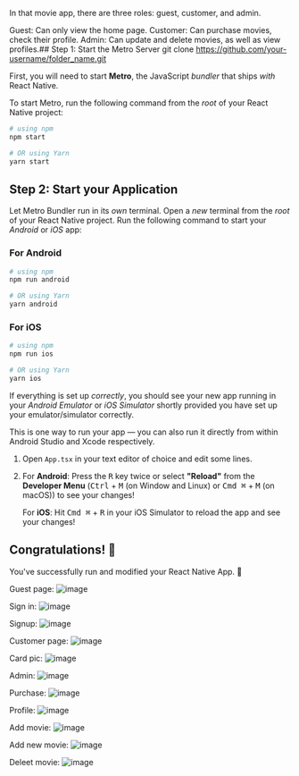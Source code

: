 In that movie app, there are three roles: guest, customer, and admin.

Guest: Can only view the home page.
Customer: Can purchase movies, check their profile.
Admin: Can update and delete movies, as well as view profiles.## Step 1: Start the Metro Server
git clone https://github.com/your-username/folder_name.git

First, you will need to start **Metro**, the JavaScript _bundler_ that ships _with_ React Native.

To start Metro, run the following command from the _root_ of your React Native project:

```bash
# using npm
npm start

# OR using Yarn
yarn start
```

## Step 2: Start your Application

Let Metro Bundler run in its _own_ terminal. Open a _new_ terminal from the _root_ of your React Native project. Run the following command to start your _Android_ or _iOS_ app:

### For Android

```bash
# using npm
npm run android

# OR using Yarn
yarn android
```

### For iOS

```bash
# using npm
npm run ios

# OR using Yarn
yarn ios
```

If everything is set up _correctly_, you should see your new app running in your _Android Emulator_ or _iOS Simulator_ shortly provided you have set up your emulator/simulator correctly.

This is one way to run your app — you can also run it directly from within Android Studio and Xcode respectively.

1. Open `App.tsx` in your text editor of choice and edit some lines.
2. For **Android**: Press the <kbd>R</kbd> key twice or select **"Reload"** from the **Developer Menu** (<kbd>Ctrl</kbd> + <kbd>M</kbd> (on Window and Linux) or <kbd>Cmd ⌘</kbd> + <kbd>M</kbd> (on macOS)) to see your changes!

   For **iOS**: Hit <kbd>Cmd ⌘</kbd> + <kbd>R</kbd> in your iOS Simulator to reload the app and see your changes!

## Congratulations! :tada:

You've successfully run and modified your React Native App. :partying_face:

Guest page:
![image](https://github.com/runtime-error786/Movie-app/assets/123109871/96ed4b5e-027a-4bf0-b6ff-67bf83f3af72)

Sign in:
![image](https://github.com/runtime-error786/Movie-app/assets/123109871/59ef13e7-7e48-48b9-9dda-ccd81c59a560)

Signup:
![image](https://github.com/runtime-error786/Movie-app/assets/123109871/616357ed-526e-4026-a4eb-3793b2a260b8)

Customer page:
![image](https://github.com/runtime-error786/Movie-app/assets/123109871/46744657-55bc-4569-8f28-82b5aaf07201)

Card pic:
![image](https://github.com/runtime-error786/Movie-app/assets/123109871/f16c4545-17fc-45cb-a570-ad3de795f399)

Admin:
![image](https://github.com/runtime-error786/Movie-app/assets/123109871/37bc6d13-40a3-4b9f-91b8-b387b6ed2fc7)

Purchase:
![image](https://github.com/runtime-error786/Movie-app/assets/123109871/227fe2de-1522-4b37-ac86-63c1305f58f7)

Profile:
![image](https://github.com/runtime-error786/Movie-app/assets/123109871/5927b7bf-c72a-49da-be48-ef5b9f6cc045)

Add movie:
![image](https://github.com/runtime-error786/Movie-app/assets/123109871/f4c427f3-844f-46fc-96d0-c90d6998f253)

Add new movie:
![image](https://github.com/runtime-error786/Movie-app/assets/123109871/5d641db2-02bc-49bf-b6f6-b27f04847ed4)


Deleet movie:
![image](https://github.com/runtime-error786/Movie-app/assets/123109871/6e325e62-4e6e-46ef-8f83-8bb33049d0bc)
